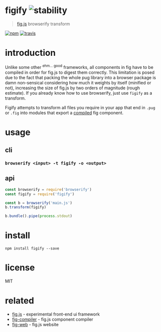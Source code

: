 # figify ![stability](https://img.shields.io/badge/stability-experimental-orange.svg)
> [fig.js](http://github.com/nikersify/fig) browserify transform

[![npm](https://img.shields.io/npm/v/figify.svg)](https://www.npmjs.com/package/figify)
[![travis](https://travis-ci.org/nikersify/figify.svg?branch=master)](https://travis-ci.org/nikersify/figify)

# introduction

Unlike some other <sup>ehm... good</sup> frameworks, all components in fig have to be compiled in order for fig.js to digest them correctly. This limitation is posed due to the fact that packing the whole pug library into a browser package is damn non-sensical considering how much it weights by itself (minified or not), increasing the size of fig.js by two orders of magnitude (rough estimate). If you already know how to use browserify, just use `figify` as a transform.

Figify attempts to transform all files you require in your app that end in `.pug` or `.fig` into modules that export a [compiled](https://github.com/nikersify/fig-compiler) fig component.

# usage

## cli

### `browserify <input> -t figify -o <output>`

## api
```js
const browserify = require('browserify')
const figify = require('figify')

const b = browserify('main.js')
b.transform(figify)

b.bundle().pipe(process.stdout)
```

# install

`npm install figify --save`

# license

MIT

# related

- [fig.js](https://github.com/nikersify/fig) - experimental front-end ui framework
- [fig-compiler](https://github.com/nikersify/fig-compiler) - fig.js component compiler
- [fig-web](https://github.com/nikersify/fig-web) - fig.js website
